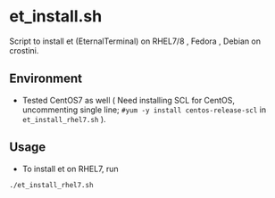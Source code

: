 # et_install.sh

Script to install et (EternalTerminal) on RHEL7/8 , Fedora , Debian on crostini.

## Environment

- Tested CentOS7 as well ( Need installing SCL for CentOS, uncommenting single line; `#yum -y install centos-release-scl` in `et_install_rhel7.sh` ).

## Usage

- To install et on RHEL7, run 

```bash
./et_install_rhel7.sh 
```